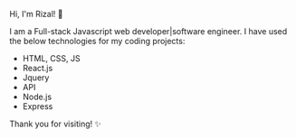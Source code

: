 Hi, I'm Rizal! 👋

I am a Full-stack Javascript web developer|software engineer. I have used the below technologies for my coding projects:

- HTML, CSS, JS
- React.js
- Jquery
- API
- Node.js
- Express

Thank you for visiting! ✨
